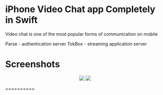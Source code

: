 # iPhone Video Chat app Completely in Swift

Video chat is one of the most popular forms of communication on mobile

Parse - authentication server
TokBox - streaming application server


Screenshots
==========

<p align="center">
  <img src ="https://raw.githubusercontent.com/mparrish91/Parse-OpenTok-Video-Calling-app/master/Screenshots/screenshot1.png" />
  <img src ="https://raw.githubusercontent.com/mparrish91/Parse-OpenTok-Video-Calling-app/master/Screenshots/screenshot.png" />

</p>



==========
